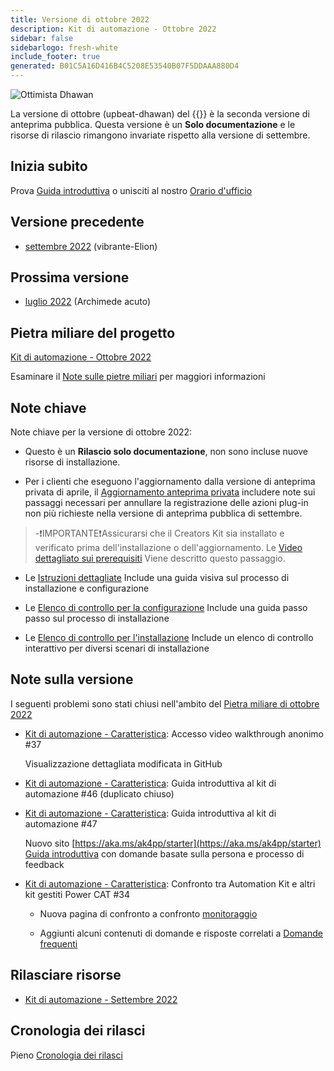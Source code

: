 ```yaml
---
title: Versione di ottobre 2022
description: Kit di automazione - Ottobre 2022
sidebar: false
sidebarlogo: fresh-white
include_footer: true
generated: B01C5A16D416B4C5208E53540B07F5DDAAA880D4
---
```


![Ottimista Dhawan](/images/upbeat-dhawan.png)

La versione di ottobre (upbeat-dhawan) del {{<product-name>}} è la seconda versione di anteprima pubblica. Questa versione è un **Solo documentazione** e le risorse di rilascio rimangono invariate rispetto alla versione di settembre.

## Inizia subito

Prova [Guida introduttiva](/it/get-started) o unisciti al nostro [Orario d'ufficio](/it/office-hours)

## Versione precedente

- [settembre 2022](/it/releases/september-2022) (vibrante-Elion)

## Prossima versione

- [luglio 2022](/it/releases/november-2022) (Archimede acuto)

## Pietra miliare del progetto

[Kit di automazione - Ottobre 2022](https://github.com/orgs/microsoft/projects/486/views/3)

Esaminare il [Note sulle pietre miliari](/it/releases/milestones) per maggiori informazioni

## Note chiave

Note chiave per la versione di ottobre 2022:

- Questo è un **Rilascio solo documentazione**, non sono incluse nuove risorse di installazione.

- Per i clienti che eseguono l'aggiornamento dalla versione di anteprima privata di aprile, il [Aggiornamento anteprima privata](https://github.com/microsoft/powercat-automation-kit/blob/main/docs/private-preview-upgrade.md) includere note sui passaggi necessari per annullare la registrazione delle azioni plug-in non più richieste nella versione di anteprima pubblica di settembre.

> -❗IMPORTANTE❗Assicurarsi che il Creators Kit sia installato e verificato prima dell'installazione o dell'aggiornamento. Le [Video dettagliato sui prerequisiti](https://github.com/microsoft/powercat-automation-kit/blob/main/docs/walkthrough.md) Viene descritto questo passaggio.

- Le [Istruzioni dettagliate](https://github.com/microsoft/powercat-automation-kit/blob/main/docs/walkthrough.md) Include una guida visiva sul processo di installazione e configurazione

- Le [Elenco di controllo per la configurazione](https://learn.microsoft.com/power-automate/guidance/automation-kit/setup/setup-checklist) Include una guida passo passo sul processo di installazione

- Le [Elenco di controllo per l'installazione](/it/get-started/install-checklist) Include un elenco di controllo interattivo per diversi scenari di installazione

## Note sulla versione

I seguenti problemi sono stati chiusi nell'ambito del [Pietra miliare di ottobre 2022](https://github.com/orgs/microsoft/projects/486/views/3)

- [Kit di automazione - Caratteristica](https://github.com/microsoft/powercat-automation-kit/issues/37): Accesso video walkthrough anonimo #37

  Visualizzazione dettagliata modificata in GitHub

- [Kit di automazione - Caratteristica](https://github.com/microsoft/powercat-automation-kit/issues/46): Guida introduttiva al kit di automazione #46 (duplicato chiuso)

- [Kit di automazione - Caratteristica](https://github.com/microsoft/powercat-automation-kit/issues/47): Guida introduttiva al kit di automazione #47

  Nuovo sito [https://aka.ms/ak4pp/starter](https://aka.ms/ak4pp/starter)
  [Guida introduttiva](https://microsoft.github.io/powercat-automation-kit/get-started/) con domande basate sulla persona e processo di feedback

- [Kit di automazione - Caratteristica](https://github.com/microsoft/powercat-automation-kit/issues/34): Confronto tra Automation Kit e altri kit gestiti Power CAT #34

  - Nuova pagina di confronto a confronto [monitoraggio](https://microsoft.github.io/powercat-automation-kit/monitoring-compare/)
  
  - Aggiunti alcuni contenuti di domande e risposte correlati a [Domande frequenti](https://microsoft.github.io/powercat-automation-kit/frequently-asked-questions/)

## Rilasciare risorse

- [Kit di automazione - Settembre 2022](https://github.com/microsoft/powercat-automation-kit/releases/tag/AutomationKit-September2022)

## Cronologia dei rilasci

Pieno [Cronologia dei rilasci](/it/releases)
